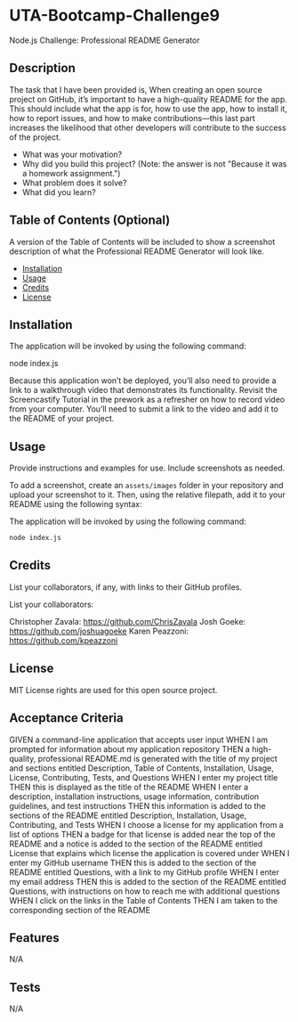 # UTA-Bootcamp-Challenge9
Node.js Challenge: Professional README Generator

## Description

The task that I have been provided is, When creating an open source project on GitHub, it’s important to have a high-quality README for the app. This should include what the app is for, how to use the app, how to install it, how to report issues, and how to make contributions—this last part increases the likelihood that other developers will contribute to the success of the project.

- What was your motivation?
- Why did you build this project? (Note: the answer is not "Because it was a homework assignment.")
- What problem does it solve?
- What did you learn?

## Table of Contents (Optional)

A version of the Table of Contents will be included to show a screenshot description of what the Professional README Generator will look like. 

- [Installation](#installation)
- [Usage](#usage)
- [Credits](#credits)
- [License](#license)

## Installation

The application will be invoked by using the following command:

node index.js

Because this application won’t be deployed, you’ll also need to provide a link to a walkthrough video that demonstrates its functionality. Revisit the Screencastify Tutorial in the prework as a refresher on how to record video from your computer. You’ll need to submit a link to the video and add it to the README of your project.


## Usage

Provide instructions and examples for use. Include screenshots as needed.

To add a screenshot, create an `assets/images` folder in your repository and upload your screenshot to it. Then, using the relative filepath, add it to your README using the following syntax:

The application will be invoked by using the following command:

```bash
node index.js
```

## Credits

List your collaborators, if any, with links to their GitHub profiles.

List your collaborators: 

Christopher Zavala: https://github.com/ChrisZavala 
Josh Goeke: https://github.com/joshuagoeke
Karen Peazzoni: https://github.com/kpeazzoni

## License

MIT License rights are used for this open source project. 

## Acceptance Criteria

GIVEN a command-line application that accepts user input
WHEN I am prompted for information about my application repository
THEN a high-quality, professional README.md is generated with the title of my project and sections entitled Description, Table of Contents, Installation, Usage, License, Contributing, Tests, and Questions
WHEN I enter my project title
THEN this is displayed as the title of the README
WHEN I enter a description, installation instructions, usage information, contribution guidelines, and test instructions
THEN this information is added to the sections of the README entitled Description, Installation, Usage, Contributing, and Tests
WHEN I choose a license for my application from a list of options
THEN a badge for that license is added near the top of the README and a notice is added to the section of the README entitled License that explains which license the application is covered under
WHEN I enter my GitHub username
THEN this is added to the section of the README entitled Questions, with a link to my GitHub profile
WHEN I enter my email address
THEN this is added to the section of the README entitled Questions, with instructions on how to reach me with additional questions
WHEN I click on the links in the Table of Contents
THEN I am taken to the corresponding section of the README

## Features

N/A

## Tests
N/A